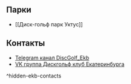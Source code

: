## Парки
- [[Диск-гольф парк Уктус]]

## Контакты
- [Telegram канал DiscGolf_Ekb](https://t.me/discgolf_ekb)
- [VK группа Дискгольф клуб Екатеринбурга](https://vk.com/discgolf_ekb)

^hidden-ekb-contacts